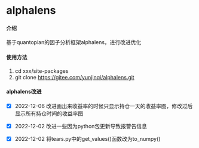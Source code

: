 # alphalens

#### 介绍
基于quantopian的因子分析框架alphalens，进行改进优化

#### 使用方法

1. cd xxx/site-packages
2. git clone https://gitee.com/yunjinqi/alphalens.git

#### alphalens改进

- [x] 2022-12-06 改进画出来收益率的时候只显示持仓一天的收益率图，修改过后显示所有持仓时间的收益率图
- [x] 2022-12-02 改进一些因为python包更新导致报警告信息
- [x] 2022-12-02 将tears.py中的get_values()函数改为to_numpy()

